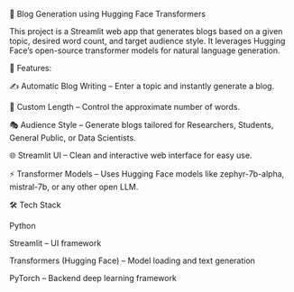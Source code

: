 📝 Blog Generation using Hugging Face Transformers

This project is a Streamlit web app that generates blogs based on a given topic, desired word count, and target audience style. It leverages Hugging Face’s open-source transformer models for natural language generation.

🚀 Features:

✍️ Automatic Blog Writing – Enter a topic and instantly generate a blog.

📏 Custom Length – Control the approximate number of words.

🎭 Audience Style – Generate blogs tailored for Researchers, Students, General Public, or Data Scientists.

🌐 Streamlit UI – Clean and interactive web interface for easy use.

⚡ Transformer Models – Uses Hugging Face models like zephyr-7b-alpha, mistral-7b, or any other open LLM.

🛠️ Tech Stack

Python

Streamlit – UI framework

Transformers (Hugging Face) – Model loading and text generation

PyTorch – Backend deep learning framework
